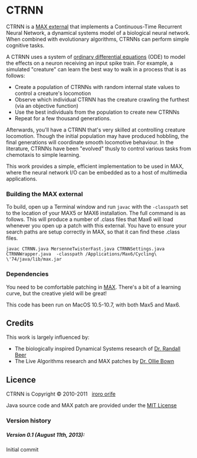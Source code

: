 CTRNN
=====================================

CTRNN is a [MAX external](http://cycling74.com/max) that implements a Continuous-Time Recurrent Neural Network, a dynamical systems model of a biological neural network. When combined with evolutionary algorithms, CTRNNs can perform simple cognitive tasks. 

A CTRNN uses a system of [ordinary differential equations](http://en.wikipedia.org/wiki/Ordinary_differential_equation) (ODE) to model the effects on a neuron receiving an input spike train. For example, a simulated "creature" can learn the best way to walk in a process that is as follows:

* Create a population of CTRNNs with random internal state values to control a creature's locomotion
* Observe which individual CTRNN has the creature crawling the furthest (via an objective function)
* Use the best individuals from the population to create new CTRNNs
* Repeat for a few thousand generations.

Afterwards, you'll have a CTRNN that's very skilled at controlling creature locomotion. Though the initial population may have produced hobbling, the final generations will coordinate smooth locomotive behaviour. In the literature, CTRNNs have been "evolved" thusly to control various tasks from chemotaxis to simple learning.

This work provides a simple, efficient implementation to be used in MAX, where the neural network I/O can be embedded as to a host of multimedia applications.



### Building the MAX external

To build, open up a Terminal window and run `javac` with the `-classpath` set to the location of your MAX5 or MAX6 installation. The full command is as follows. This will produce a number of .class files that Max6 will load whenever you open up a patch with this external. You have to ensure your search paths are setup correctly in MAX, so that it can find these .class files.

```javac CTRNN.java MersenneTwisterFast.java CTRNNSettings.java CTRNNWrapper.java  -classpath /Applications/Max6/Cycling\ \'74/java/lib/max.jar ```

### Dependencies

You need to be comfortable patching in [MAX](http://cycling74.com/max). There's a bit of a learning curve, but the creative yield will be great!

This code has been run on MacOS 10.5-10.7, with both Max5 and Max6.


## Credits

This work is largely influenced by: 

* The biologically inspired Dynamical Systems research of [Dr. Randall Beer](http://mypage.iu.edu/~rdbeer/) 
* The Live Algorithms research and MAX patches by [Dr. Ollie Bown](http://www.olliebown.com/main_blog/?p=73)


## Licence

CTRNN is Copyright © 2010-2011  &nbsp; [iroro orife](http://github.com/ruohoruotsi)

Java source code and MAX patch are provided under the [MIT License](https://en.wikipedia.org/wiki/MIT_License)



### Version history

##### Version 0.1 (August 11th, 2013):
Initial commit
